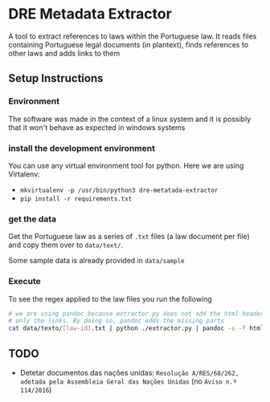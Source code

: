 DRE Metadata Extractor
======================

A tool to extract references to laws within the Portuguese law. It
reads files containing Portuguese legal documents (in plantext), finds
references to other laws and adds links to them


Setup Instructions
-------------

### Environment
The software was made in the context of a linux system and it is
possibly that it won't behave as expected in windows systems

### install the development environment
You can use any virtual environment tool for python. Here we are using Virtalenv:
- `mkvirtualenv -p /usr/bin/python3 dre-metatada-extractor`
- `pip install -r requirements.txt`

### get the data
Get the Portuguese law as a series of `.txt` files
(a law document per file) and copy them over to `data/text/`.

Some sample data is already provided in `data/sample`

### Execute

To see the regex applied to the law files you run the following

``` bash
# we are using pandoc because extractor.py does not add the html header and encoding
# only the links. By doing so, pandoc adds the missing parts
cat data/texto/[law-id].txt | python ./extractor.py | pandoc -s -f html -t html > /tmp/$(basename $1).html
```

## TODO

* Detetar documentos das nações unidas:
    `Resolução A/RES/68/262, adotada pela Assembleia Geral das Nações Unidas` (no `Aviso n.º 114/2016`)
